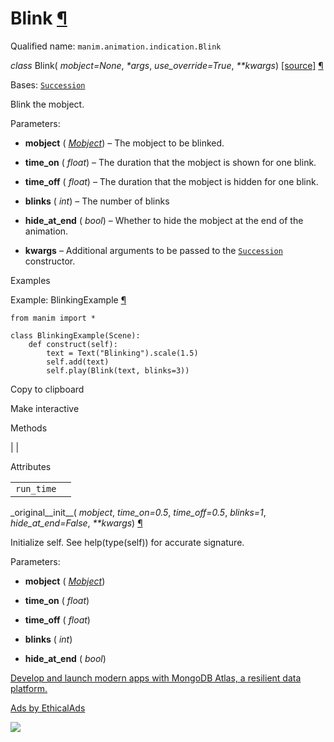 # Blink [¶](https://docs.manim.community/en/stable/reference/manim.animation.indication.Blink.html\#blink "Link to this heading")

Qualified name: `manim.animation.indication.Blink`

_class_ Blink( _mobject=None_, _\*args_, _use\_override=True_, _\*\*kwargs_) [\[source\]](https://docs.manim.community/en/stable/_modules/manim/animation/indication.html#Blink) [¶](https://docs.manim.community/en/stable/reference/manim.animation.indication.Blink.html#manim.animation.indication.Blink "Link to this definition")

Bases: [`Succession`](https://docs.manim.community/en/stable/reference/manim.animation.composition.Succession.html#manim.animation.composition.Succession "manim.animation.composition.Succession")

Blink the mobject.

Parameters:

- **mobject** ( [_Mobject_](https://docs.manim.community/en/stable/reference/manim.mobject.mobject.Mobject.html#manim.mobject.mobject.Mobject "manim.mobject.mobject.Mobject")) – The mobject to be blinked.

- **time\_on** ( _float_) – The duration that the mobject is shown for one blink.

- **time\_off** ( _float_) – The duration that the mobject is hidden for one blink.

- **blinks** ( _int_) – The number of blinks

- **hide\_at\_end** ( _bool_) – Whether to hide the mobject at the end of the animation.

- **kwargs** – Additional arguments to be passed to the [`Succession`](https://docs.manim.community/en/stable/reference/manim.animation.composition.Succession.html#manim.animation.composition.Succession "manim.animation.composition.Succession") constructor.


Examples

Example: BlinkingExample [¶](https://docs.manim.community/en/stable/reference/manim.animation.indication.Blink.html#blinkingexample)

```
from manim import *

class BlinkingExample(Scene):
    def construct(self):
        text = Text("Blinking").scale(1.5)
        self.add(text)
        self.play(Blink(text, blinks=3))

```

Copy to clipboard

Make interactive

Methods

|
|

Attributes

|     |     |
| --- | --- |
| `run_time` |  |

\_original\_\_init\_\_( _mobject_, _time\_on=0.5_, _time\_off=0.5_, _blinks=1_, _hide\_at\_end=False_, _\*\*kwargs_) [¶](https://docs.manim.community/en/stable/reference/manim.animation.indication.Blink.html#manim.animation.indication.Blink._original__init__ "Link to this definition")

Initialize self. See help(type(self)) for accurate signature.

Parameters:

- **mobject** ( [_Mobject_](https://docs.manim.community/en/stable/reference/manim.mobject.mobject.Mobject.html#manim.mobject.mobject.Mobject "manim.mobject.mobject.Mobject"))

- **time\_on** ( _float_)

- **time\_off** ( _float_)

- **blinks** ( _int_)

- **hide\_at\_end** ( _bool_)


[Develop and launch modern apps with MongoDB Atlas, a resilient data platform.](https://server.ethicalads.io/proxy/click/8269/019600ee-30e0-7d90-9919-d26be4f0a315/)

[Ads by EthicalAds](https://www.ethicalads.io/advertisers/?ref=ea-text)

![](https://server.ethicalads.io/proxy/view/8269/019600ee-30e0-7d90-9919-d26be4f0a315/)
